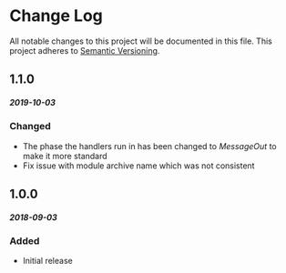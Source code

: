 # Change Log
All notable changes to this project will be documented in this file.
This project adheres to [Semantic Versioning](http://semver.org/).

## 1.1.0
##### 2019-10-03
### Changed
* The phase the handlers run in has been changed to _MessageOut_ to make it more standard
* Fix issue with module archive name which was not consistent 

## 1.0.0
##### 2018-09-03
### Added
* Initial release
